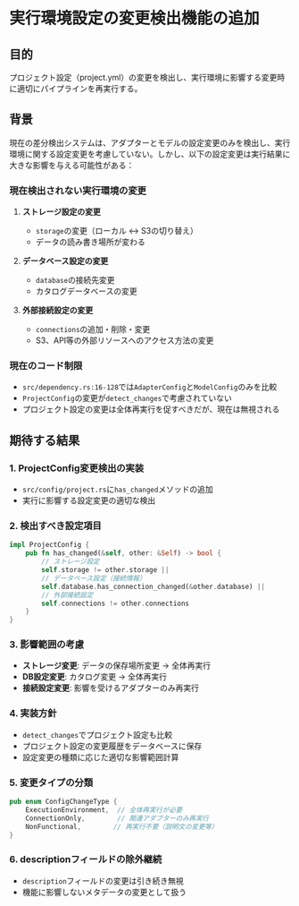 # 実行環境設定の変更検出機能の追加

## 目的
プロジェクト設定（project.yml）の変更を検出し、実行環境に影響する変更時に適切にパイプラインを再実行する。

## 背景
現在の差分検出システムは、アダプターとモデルの設定変更のみを検出し、実行環境に関する設定変更を考慮していない。しかし、以下の設定変更は実行結果に大きな影響を与える可能性がある：

### 現在検出されない実行環境の変更
1. **ストレージ設定の変更**
   - `storage`の変更（ローカル ↔ S3の切り替え）
   - データの読み書き場所が変わる

2. **データベース設定の変更**
   - `database`の接続先変更
   - カタログデータベースの変更

3. **外部接続設定の変更**
   - `connections`の追加・削除・変更
   - S3、API等の外部リソースへのアクセス方法の変更

### 現在のコード制限
- `src/dependency.rs:16-128`では`AdapterConfig`と`ModelConfig`のみを比較
- `ProjectConfig`の変更が`detect_changes`で考慮されていない
- プロジェクト設定の変更は全体再実行を促すべきだが、現在は無視される

## 期待する結果

### 1. ProjectConfig変更検出の実装
- `src/config/project.rs`に`has_changed`メソッドの追加
- 実行に影響する設定変更の適切な検出

### 2. 検出すべき設定項目
```rust
impl ProjectConfig {
    pub fn has_changed(&self, other: &Self) -> bool {
        // ストレージ設定
        self.storage != other.storage ||
        // データベース設定（接続情報）
        self.database.has_connection_changed(&other.database) ||
        // 外部接続設定
        self.connections != other.connections
    }
}
```

### 3. 影響範囲の考慮
- **ストレージ変更**: データの保存場所変更 → 全体再実行
- **DB設定変更**: カタログ変更 → 全体再実行
- **接続設定変更**: 影響を受けるアダプターのみ再実行

### 4. 実装方針
- `detect_changes`でプロジェクト設定も比較
- プロジェクト設定の変更履歴をデータベースに保存
- 設定変更の種類に応じた適切な影響範囲計算

### 5. 変更タイプの分類
```rust
pub enum ConfigChangeType {
    ExecutionEnvironment,  // 全体再実行が必要
    ConnectionOnly,        // 関連アダプターのみ再実行
    NonFunctional,        // 再実行不要（説明文の変更等）
}
```

### 6. descriptionフィールドの除外継続
- `description`フィールドの変更は引き続き無視
- 機能に影響しないメタデータの変更として扱う
